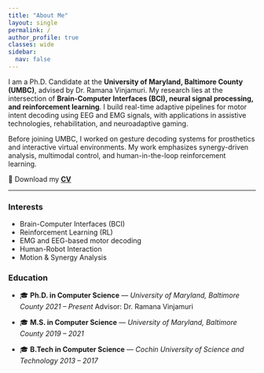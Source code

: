 ```yaml
---
title: "About Me"
layout: single
permalink: /
author_profile: true
classes: wide
sidebar:
  nav: false
---
```


I am a Ph.D. Candidate at the **University of Maryland, Baltimore County (UMBC)**, advised by Dr. Ramana Vinjamuri. My research lies at the intersection of **Brain-Computer Interfaces (BCI), neural signal processing, and reinforcement learning**. I build real-time adaptive pipelines for motor intent decoding using EEG and EMG signals, with applications in assistive technologies, rehabilitation, and neuroadaptive gaming.

Before joining UMBC, I worked on gesture decoding systems for prosthetics and interactive virtual environments. My work emphasizes synergy-driven analysis, multimodal control, and human-in-the-loop reinforcement learning.

📄 Download my [**CV**](/assets/docs/Parthan_CV.pdf)

---

### Interests

- Brain-Computer Interfaces (BCI)
- Reinforcement Learning (RL)
- EMG and EEG-based motor decoding
- Human-Robot Interaction
- Motion & Synergy Analysis

### Education

- 🎓 **Ph.D. in Computer Science** — *University of Maryland, Baltimore County*  _2021 – Present_
  Advisor: Dr. Ramana Vinjamuri 
- 🎓 **M.S. in Computer Science** — *University of Maryland, Baltimore County*   _2019 – 2021_

- 🎓 **B.Tech in Computer Science** — *Cochin University of Science and Technology*   _2013 – 2017_
